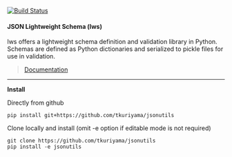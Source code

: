 
[![Build Status](https://travis-ci.org/tkuriyama/jsonutils.svg?branch=master)](https://travis-ci.org/tkuriyama/jsonutils)

#### JSON Lightweight Schema (lws) ####

lws offers a lightweight schema definition and validation library in Python. Schemas are defined as Python dictionaries and serialized to pickle files for use in validation.

> [Documentation](https://github.com/tkuriyama/jsonutils/blob/master/docs/json_lws.md)

<hr>

**Install**

Directly from github

    pip install git+https://github.com/tkuriyama/jsonutils

Clone locally and install (omit -e option if editable mode is not required)

    git clone https://github.com/tkuriyama/jsonutils
    pip install -e jsonutils

